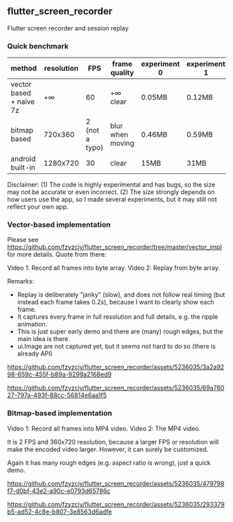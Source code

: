 ## flutter_screen_recorder

Flutter screen recorder and session replay

### Quick benchmark

| method | resolution | FPS | frame quality | experiment 0 | experiment 1 | experiment 2 | experiment 3 |
|---|---|---|---|---|---|---|---|
| vector based + naive 7z | +∞ | 60 | +∞ clear | 0.05MB | 0.12MB | 0.17MB | 0.16MB |
| bitmap based | 720x360 | 2 (not a typo) | blur when moving | 0.46MB | 0.59MB | 1.01MB | 0.81MB |
| android built-in | 1280x720 | 30 | clear | 15MB | 31MB | 43MB | 56MB |

Disclaimer: (1) The code is highly experimental and has bugs, so the size may not be accurate or even incorrect. (2) The size strongly depends on how users use the app, so I made several experiments, but it may still not reflect your own app.

### Vector-based implementation

Please see https://github.com/fzyzcjy/flutter_screen_recorder/tree/master/vector_impl for more details. Quote from there:

Video 1: Record all frames into byte array.
Video 2: Replay from byte array.

Remarks:

* Replay is deliberately "janky" (slow), and does not follow real timing (but instead each frame takes 0.2s), because I want to clearly show each frame.
* It captures every frame in full resolution and full details, e.g. the ripple animation.
* This is just super early demo and there are (many) rough edges, but the main idea is there.
* ui.Image are not captured yet, but it seems not hard to do so (there is already API)

https://github.com/fzyzcjy/flutter_screen_recorder/assets/5236035/3a2a9298-659c-455f-b89a-9299a2168ed9

https://github.com/fzyzcjy/flutter_screen_recorder/assets/5236035/69a76027-797a-493f-88cc-56814e6aa1f5

### Bitmap-based implementation

Video 1: Record all frames into MP4 video.
Video 2: The MP4 video.

It is 2 FPS and 360x720 resolution, because a larger FPS or resolution will make the encoded video larger. However, it can surely be customized.

Again it has many rough edges (e.g. aspect ratio is wrong), just a quick demo.

https://github.com/fzyzcjy/flutter_screen_recorder/assets/5236035/479798f7-d0bf-43e2-a90c-e0793d65786c

https://github.com/fzyzcjy/flutter_screen_recorder/assets/5236035/293379b5-ad52-4c8e-b807-3e8563d6adfe

